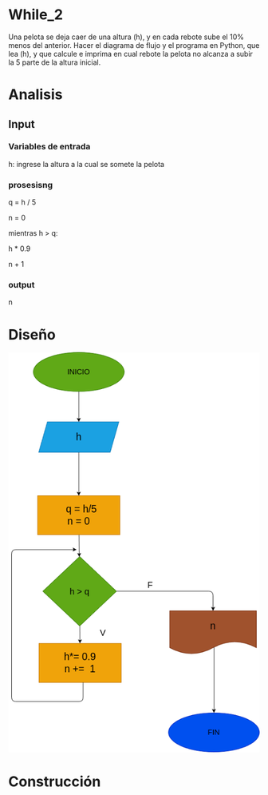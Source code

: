 # While_2
Una pelota se deja caer de una altura (h), y en cada rebote sube el
10% menos del anterior. Hacer el diagrama de flujo y el programa en
Python, que lea (h), y que calcule e imprima en cual rebote la pelota
no alcanza a subir la 5 parte de la altura inicial.

# Analisis

## Input



### Variables de entrada
h: ingrese la altura a la cual se somete la pelota
### prosesisng
q = h / 5

n = 0

mientras h > q:

h * 0.9

n + 1



### output
n
# Diseño

![Diagrama de flujo](diagrama.png "Diagrama de flujo") 
# Construcción
